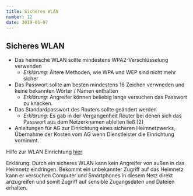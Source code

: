 ```yaml
---
title: Sicheres WLAN
number: 12
date: 2019-01-07
---
```

## Sicheres WLAN
* Das heimische WLAN sollte mindestens WPA2-Verschlüsselung verwenden 
    * *Erklärung:* Ältere Methoden, wie WPA und WEP sind nicht mehr sicher 
* Das Passwort sollte am besten mindestens 16 Zeichen verwneden und keine bekannten Wörter / Namen enthalten
    * *Erklärung:* Angreifer können beliebig lange versuchen das Passwort zu knacken. 
* Das Standardpasswort des Routers sollte geändert werden
    * *Erklärung:* Es gab in der Vergangenheit Router bei denen sich das Passwort aus dem Netzerknamen ableiten ließ [2]
* Anleitungen für AG zur Einrichtung eines sicheren Heimnetzwerks, Übernahme der Kosten vom AG wenn Dienstleister die Einrichtung vornimmt.

Hilfe zur WLAN Einrichtung [hier](https://www.giga.de/extra/wlan/tipps/wlan-verschluesseln-die-sichersten-methoden-so-gehts/)

Erklärung: 
Durch ein sicheres WLAN kann kein Angreifer von außen in das Heimnetz eindringen. Bekommt ein unbekannter Zugriff auf das Heimnetz kann er versuchen Computer und Smartphones in diesem Netz direkt anzugreifen und somit Zugriff auf sensible Zugangsdaten und Dateien erhalten. 